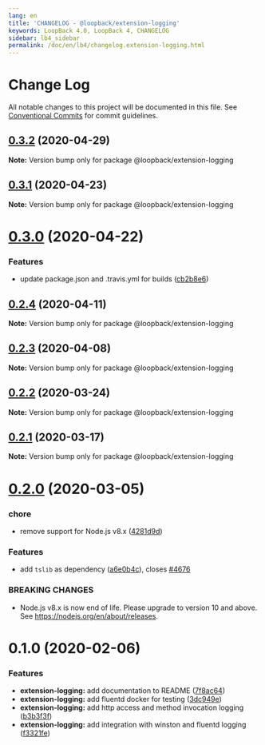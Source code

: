 ```yaml
---
lang: en
title: 'CHANGELOG - @loopback/extension-logging'
keywords: LoopBack 4.0, LoopBack 4, CHANGELOG
sidebar: lb4_sidebar
permalink: /doc/en/lb4/changelog.extension-logging.html
---
```


# Change Log

All notable changes to this project will be documented in this file.
See [Conventional Commits](https://conventionalcommits.org) for commit guidelines.

## [0.3.2](https://github.com/strongloop/loopback-next/compare/@loopback/extension-logging@0.3.1...@loopback/extension-logging@0.3.2) (2020-04-29)

**Note:** Version bump only for package @loopback/extension-logging





## [0.3.1](https://github.com/strongloop/loopback-next/compare/@loopback/extension-logging@0.3.0...@loopback/extension-logging@0.3.1) (2020-04-23)

**Note:** Version bump only for package @loopback/extension-logging





# [0.3.0](https://github.com/strongloop/loopback-next/compare/@loopback/extension-logging@0.2.4...@loopback/extension-logging@0.3.0) (2020-04-22)


### Features

* update package.json and .travis.yml for builds ([cb2b8e6](https://github.com/strongloop/loopback-next/commit/cb2b8e6a18616dda7783c0193091039d4e608131))





## [0.2.4](https://github.com/strongloop/loopback-next/compare/@loopback/extension-logging@0.2.3...@loopback/extension-logging@0.2.4) (2020-04-11)

**Note:** Version bump only for package @loopback/extension-logging





## [0.2.3](https://github.com/strongloop/loopback-next/compare/@loopback/extension-logging@0.2.2...@loopback/extension-logging@0.2.3) (2020-04-08)

**Note:** Version bump only for package @loopback/extension-logging





## [0.2.2](https://github.com/strongloop/loopback-next/compare/@loopback/extension-logging@0.2.1...@loopback/extension-logging@0.2.2) (2020-03-24)

**Note:** Version bump only for package @loopback/extension-logging





## [0.2.1](https://github.com/strongloop/loopback-next/compare/@loopback/extension-logging@0.2.0...@loopback/extension-logging@0.2.1) (2020-03-17)

**Note:** Version bump only for package @loopback/extension-logging





# [0.2.0](https://github.com/strongloop/loopback-next/compare/@loopback/extension-logging@0.1.0...@loopback/extension-logging@0.2.0) (2020-03-05)


### chore

* remove support for Node.js v8.x ([4281d9d](https://github.com/strongloop/loopback-next/commit/4281d9df50f0715d32879e1442a90b643ec8f542))


### Features

* add `tslib` as dependency ([a6e0b4c](https://github.com/strongloop/loopback-next/commit/a6e0b4ce7b862764167cefedee14c1115b25e0a4)), closes [#4676](https://github.com/strongloop/loopback-next/issues/4676)


### BREAKING CHANGES

* Node.js v8.x is now end of life. Please upgrade to version
10 and above. See https://nodejs.org/en/about/releases.





# 0.1.0 (2020-02-06)


### Features

* **extension-logging:** add documentation to README ([7f8ac64](https://github.com/strongloop/loopback-next/commit/7f8ac64f64a8cc22cdf5c439db9a228d8972df7b))
* **extension-logging:** add fluentd docker for testing ([3dc949e](https://github.com/strongloop/loopback-next/commit/3dc949ef0264fc627ded897560a0b42f881373d5))
* **extension-logging:** add http access and method invocation logging ([b3b3f3f](https://github.com/strongloop/loopback-next/commit/b3b3f3f075740092d64f9411e9b6a7893916bf06))
* **extension-logging:** add integration with winston and fluentd logging ([f3321fe](https://github.com/strongloop/loopback-next/commit/f3321fe8c9b4e9f440c5c8084ca850625e1b12ee))

